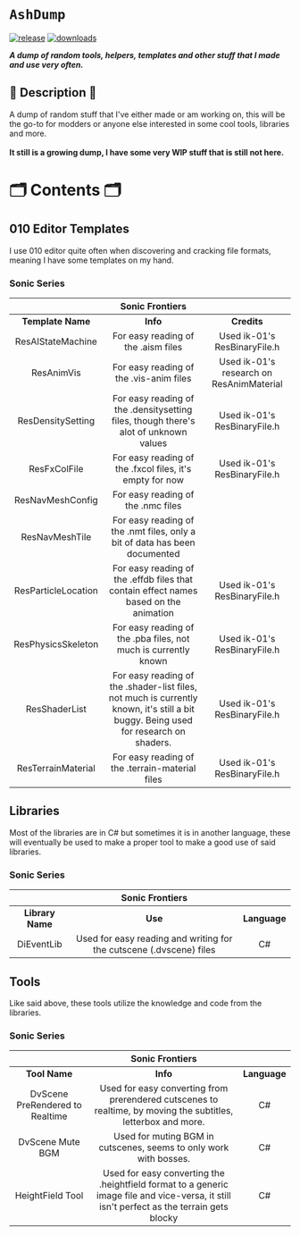 # `AshDump`

[![release](https://img.shields.io/github/v/release/Ashrindy/AshDump?color=red)](https://github.com/Ashrindy/AshDump/releases/latest)
[![downloads](https://img.shields.io/github/downloads/Ashrindy/AshDump/total?color=green)](#)

**_A dump of random tools, helpers, templates and other stuff that I made and use very often._**

## 📜 Description 📜

A dump of random stuff that I've either made or am working on, this will be the go-to for modders or anyone else interested in some cool tools, libraries and more.
</br>
</br>
**It still is a growing dump, I have some very WIP stuff that is still not here.**

# 🗂️ Contents 🗂️

## 010 Editor Templates

I use 010 editor quite often when discovering and cracking file formats, meaning I have some templates on my hand.

### Sonic Series

|                     |                                                         **Sonic Frontiers**                                                          |                                          |
| :-----------------: | :----------------------------------------------------------------------------------------------------------------------------------: | :--------------------------------------: |
|  **Template Name**  |                                                               **Info**                                                               |               **Credits**                |
|  ResAIStateMachine  |                                                 For easy reading of the .aism files                                                  |       Used ik-01's ResBinaryFile.h       |
|     ResAnimVis      |                                               For easy reading of the .vis-anim files                                                | Used ik-01's research on ResAnimMaterial |
|  ResDensitySetting  |                         For easy reading of the .densitysetting files, though there's alot of unknown values                         |       Used ik-01's ResBinaryFile.h       |
|    ResFxColFile     |                                       For easy reading of the .fxcol files, it's empty for now                                       |       Used ik-01's ResBinaryFile.h       |
|  ResNavMeshConfig   |                                                  For easy reading of the .nmc files                                                  |                                          |
|   ResNavMeshTile    |                              For easy reading of the .nmt files, only a bit of data has been documented                              |                                          |
| ResParticleLocation |                        For easy reading of the .effdb files that contain effect names based on the animation                         |       Used ik-01's ResBinaryFile.h       |
| ResPhysicsSkeleton  |                                   For easy reading of the .pba files, not much is currently known                                    |       Used ik-01's ResBinaryFile.h       |
|    ResShaderList    | For easy reading of the .shader-list files, not much is currently known, it's still a bit buggy. Being used for research on shaders. |       Used ik-01's ResBinaryFile.h       |
| ResTerrainMaterial  |                                           For easy reading of the .terrain-material files                                            |       Used ik-01's ResBinaryFile.h       |

## Libraries

Most of the libraries are in C# but sometimes it is in another language, these will eventually be used to make a proper tool to make a good use of said libraries.

### Sonic Series

|                  |                         **Sonic Frontiers**                         |              |
| :--------------: | :-----------------------------------------------------------------: | :----------: |
| **Library Name** |                               **Use**                               | **Language** |
|    DiEventLib    | Used for easy reading and writing for the cutscene (.dvscene) files |      C#      |

## Tools

Like said above, these tools utilize the knowledge and code from the libraries.

### Sonic Series

|                                 |                                                            **Sonic Frontiers**                                                             |              |
| :-----------------------------: | :----------------------------------------------------------------------------------------------------------------------------------------: | :----------: |
|          **Tool Name**          |                                                                  **Info**                                                                  | **Language** |
| DvScene PreRendered to Realtime |               Used for easy converting from prerendered cutscenes to realtime, by moving the subtitles, letterbox and more.                |      C#      |
|        DvScene Mute BGM         |                                     Used for muting BGM in cutscenes, seems to only work with bosses.                                      |      C#      |
|        HeightField Tool         | Used for easy converting the .heightfield format to a generic image file and vice-versa, it still isn't perfect as the terrain gets blocky |      C#      |
